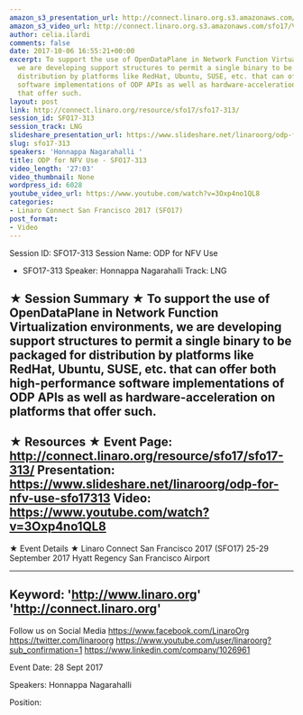 ```yaml
---
amazon_s3_presentation_url: http://connect.linaro.org.s3.amazonaws.com/sfo17/Presentations/SFO17-313%20ODP%20for%20NFV.pdf
amazon_s3_video_url: http://connect.linaro.org.s3.amazonaws.com/sfo17/Videos/SFO17-313%20ODP%20for%20NFV%20Use.mp4
author: celia.ilardi
comments: false
date: 2017-10-06 16:55:21+00:00
excerpt: To support the use of OpenDataPlane in Network Function Virtualization environments,
  we are developing support structures to permit a single binary to be packaged for
  distribution by platforms like RedHat, Ubuntu, SUSE, etc. that can offer both high-performance
  software implementations of ODP APIs as well as hardware-acceleration on platforms
  that offer such.
layout: post
link: http://connect.linaro.org/resource/sfo17/sfo17-313/
session_id: SFO17-313
session_track: LNG
slideshare_presentation_url: https://www.slideshare.net/linaroorg/odp-for-nfv-use-sfo17313
slug: sfo17-313
speakers: 'Honnappa Nagarahalli '
title: ODP for NFV Use - SFO17-313
video_length: '27:03'
video_thumbnail: None
wordpress_id: 6028
youtube_video_url: https://www.youtube.com/watch?v=3Oxp4no1QL8
categories:
- Linaro Connect San Francisco 2017 (SFO17)
post_format:
- Video
---
```


Session ID: SFO17-313
Session Name: ODP for NFV Use
- SFO17-313
Speaker: Honnappa Nagarahalli
Track: LNG

★ Session Summary ★
To support the use of OpenDataPlane in Network Function Virtualization environments, we are developing support structures to permit a single binary to be packaged for distribution by platforms like RedHat, Ubuntu, SUSE, etc. that can offer both high-performance software implementations of ODP APIs as well as hardware-acceleration on platforms that offer such.
---------------------------------------------------
★ Resources ★
Event Page: http://connect.linaro.org/resource/sfo17/sfo17-313/
Presentation: https://www.slideshare.net/linaroorg/odp-for-nfv-use-sfo17313
Video: https://www.youtube.com/watch?v=3Oxp4no1QL8
---------------------------------------------------

★ Event Details ★
Linaro Connect San Francisco 2017 (SFO17)
25-29 September 2017
Hyatt Regency San Francisco Airport

---------------------------------------------------
Keyword:
'http://www.linaro.org'
'http://connect.linaro.org'
---------------------------------------------------
Follow us on Social Media
https://www.facebook.com/LinaroOrg
https://twitter.com/linaroorg
https://www.youtube.com/user/linaroorg?sub_confirmation=1
https://www.linkedin.com/company/1026961

Event Date: 28 Sept 2017

Speakers: Honnappa Nagarahalli

Position:

